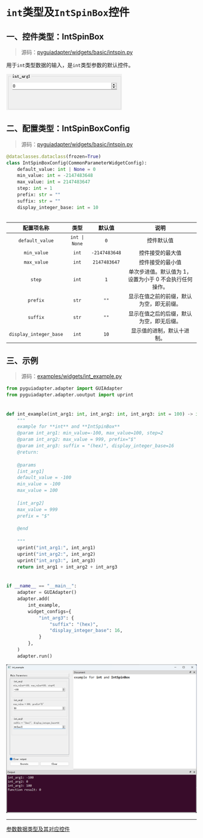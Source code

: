 # `int`类型及`IntSpinBox`控件

## 一、控件类型：IntSpinBox

> 源码：[pyguiadapter/widgets/basic/intspin.py]()

用于`int`类型数据的输入，是`int`类型参数的默认控件。

![](../images/intspin.png)

## 二、配置类型：IntSpinBoxConfig

> 源码：[pyguiadapter/widgets/basic/intspin.py]() 

```py
@dataclasses.dataclass(frozen=True)
class IntSpinBoxConfig(CommonParameterWidgetConfig):
    default_value: int | None = 0
    min_value: int = -2147483648
    max_value: int = 2147483647
    step: int = 1
    prefix: str = ""
    suffix: str = ""
    display_integer_base: int = 10
    
```

|       配置项名称       |     类型      |    默认值     |                          说明                           |
| :--------------------: | :-----------: | :-----------: | :-----------------------------------------------------: |
|    `default_value`     | `int \| None` |      `0`      |                       控件默认值                        |
|      `min_value`       |     `int`     | `-2147483648` |                    控件接受的最大值                     |
|      `max_value`       |     `int`     | `2147483647`  |                    控件接受的最小值                     |
|         `step`         |     `int`     |      `1`      | 单次步进值。默认值为 1，设置为小于 0 不会执行任何操作。 |
|        `prefix`        |     `str`     |     `""`      |        显示在值之前的前缀，默认为空，即无前缀。         |
|        `suffix`        |     `str`     |     `""`      |        显示在值之后的后缀，默认为空，即无后缀。         |
| `display_integer_base` |     `int`     |     `10`      |               显示值的进制，默认十进制。                |



## 三、示例

> 源码：[examples/widgets/int_example.py]()



```python
from pyguiadapter.adapter import GUIAdapter
from pyguiadapter.adapter.uoutput import uprint


def int_example(int_arg1: int, int_arg2: int, int_arg3: int = 100) -> int:
    """
    example for **int** and **IntSpinBox**
    @param int_arg1: min_value=-100, max_value=100, step=2
    @param int_arg2: max_value = 999, prefix="$"
    @param int_arg3: suffix = "(hex)", display_integer_base=16
    @return:

    @params
    [int_arg1]
    default_value = -100
    min_value = -100
    max_value = 100

    [int_arg2]
    max_value = 999
    prefix = "$"

    @end

    """
    uprint("int_arg1:", int_arg1)
    uprint("int_arg2:", int_arg2)
    uprint("int_arg3:", int_arg3)
    return int_arg1 + int_arg2 + int_arg3


if __name__ == "__main__":
    adapter = GUIAdapter()
    adapter.add(
        int_example,
        widget_configs={
            "int_arg3": {
                "suffix": "(hex)",
                "display_integer_base": 16,
            }
        },
    )
    adapter.run()
```

<img src="../images/int_example.png" />



---

[参数数据类型及其对应控件](widgets/types_and_widgets.md)